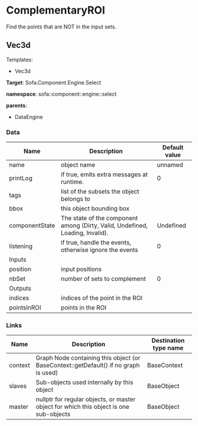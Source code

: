 <!-- generate_doc -->
# ComplementaryROI

Find the points that are NOT in the input sets.


## Vec3d

Templates:

- Vec3d

__Target__: Sofa.Component.Engine.Select

__namespace__: sofa::component::engine::select

__parents__:

- DataEngine

### Data

<table>
    <thead>
        <tr>
            <th>Name</th>
            <th>Description</th>
            <th>Default value</th>
        </tr>
    </thead>
    <tbody>
	<tr>
		<td>name</td>
		<td>
object name
		</td>
		<td>unnamed</td>
	</tr>
	<tr>
		<td>printLog</td>
		<td>
if true, emits extra messages at runtime.
		</td>
		<td>0</td>
	</tr>
	<tr>
		<td>tags</td>
		<td>
list of the subsets the object belongs to
		</td>
		<td></td>
	</tr>
	<tr>
		<td>bbox</td>
		<td>
this object bounding box
		</td>
		<td></td>
	</tr>
	<tr>
		<td>componentState</td>
		<td>
The state of the component among (Dirty, Valid, Undefined, Loading, Invalid).
		</td>
		<td>Undefined</td>
	</tr>
	<tr>
		<td>listening</td>
		<td>
if true, handle the events, otherwise ignore the events
		</td>
		<td>0</td>
	</tr>
	<tr>
		<td colspan="3">Inputs</td>
	</tr>
	<tr>
		<td>position</td>
		<td>
input positions
		</td>
		<td></td>
	</tr>
	<tr>
		<td>nbSet</td>
		<td>
number of sets to complement
		</td>
		<td>0</td>
	</tr>
	<tr>
		<td colspan="3">Outputs</td>
	</tr>
	<tr>
		<td>indices</td>
		<td>
indices of the point in the ROI
		</td>
		<td></td>
	</tr>
	<tr>
		<td>pointsInROI</td>
		<td>
points in the ROI
		</td>
		<td></td>
	</tr>

</tbody>
</table>

### Links


| Name | Description | Destination type name |
| ---- | ----------- | --------------------- |
|context|Graph Node containing this object (or BaseContext::getDefault() if no graph is used)|BaseContext|
|slaves|Sub-objects used internally by this object|BaseObject|
|master|nullptr for regular objects, or master object for which this object is one sub-objects|BaseObject|

